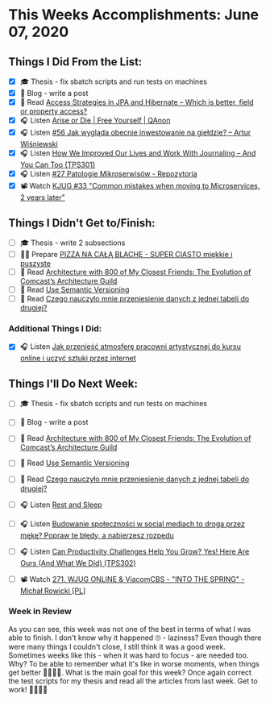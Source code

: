 # This Weeks Accomplishments: June 07, 2020

## Things I Did From the List:

- [x] ‍🎓 Thesis - fix sbatch scripts and run tests on machines
- [x] 📝 Blog - write a post
- [x] 📗 Read [Access Strategies in JPA and Hibernate – Which is better, field or property access?](https://thorben-janssen.com/access-strategies-in-jpa-and-hibernate/)
- [x] 🎧 Listen [Arise or Die | Free Yourself | QAnon](https://youtu.be/-zZnraioY74)
- [x] 🎧 Listen [#56 Jak wygląda obecnie inwestowanie na giełdzie? – Artur Wiśniewski](https://generali-investments.pl/contents/display-article/klient-indywidualny/56-jak-wyglada-obecnie-inwestowanie-na-gieldzie-artur-wisniewski)
- [x] 🎧 Listen [How We Improved Our Lives and Work With Journaling – And You Can Too (TPS301)](https://www.asianefficiency.com/podcast/301-journaling/)
- [x] 🎧 Listen [#27 Patologie Mikroserwisów - Repozytoria](https://patoarchitekci.io/27/)
- [x] 📽️ Watch [KJUG #33 "Common mistakes when moving to Microservices, 2 years later"](https://youtu.be/PSZ2jJRTP3I)

## Things I Didn't Get to/Finish:

- [ ] ‍🎓 Thesis - write 2 subsections
- [ ] 👨‍🍳 Prepare [PIZZA NA CAŁĄ BLACHĘ - SUPER CIASTO miękkie i puszyste](https://youtu.be/hmlPEUD4aIY)
- [ ] 📗 Read [Architecture with 800 of My Closest Friends: The Evolution of Comcast’s Architecture Guild](https://www.infoq.com/articles/architecture-guild-800-friends/)
- [ ] 📗 Read [Use Semantic Versioning](https://jlbp.dev/JLBP-3)
- [ ] 📗 Read [Czego nauczyło mnie przeniesienie danych z jednej tabeli do drugiej?](https://kobietydokodu.pl/czego-nauczylo-mnie-przeniesienie-danych-z-jednej-tabeli-do-drugiej/)

### Additional Things I Did:

- [x] 🎧 Listen [Jak przenieść atmosferę pracowni artystycznej do kursu online i uczyć sztuki przez internet](https://malawielkafirma.pl/jak-uczyc-sztuki-przez-internet/)

## Things I'll Do Next Week:

- [ ] ‍🎓 Thesis - fix sbatch scripts and run tests on machines
- [ ] 📝 Blog - write a post
- [ ] 📗 Read [Architecture with 800 of My Closest Friends: The Evolution of Comcast’s Architecture Guild](https://www.infoq.com/articles/architecture-guild-800-friends/)
- [ ] 📗 Read [Use Semantic Versioning](https://jlbp.dev/JLBP-3)
- [ ] 📗 Read [Czego nauczyło mnie przeniesienie danych z jednej tabeli do drugiej?](https://kobietydokodu.pl/czego-nauczylo-mnie-przeniesienie-danych-z-jednej-tabeli-do-drugiej/)
- [ ] 🎧 Listen [Rest and Sleep](https://youtu.be/ZMhSCjeP5wI)
- [ ] 🎧 Listen [Budowanie społeczności w social mediach to droga przez mękę? Popraw te błędy, a nabierzesz rozpędu](https://malawielkafirma.pl/budowanie-spolecznosci-w-social-mediach/)
- [ ] 🎧 Listen [Can Productivity Challenges Help You Grow? Yes! Here Are Ours (And What We Did) (TPS302)](https://www.asianefficiency.com/podcast/302-challenges/)
- [ ] 📽️ Watch [271. WJUG ONLINE & ViacomCBS - "INTO THE SPRING" - Michał Rowicki [PL]](https://youtu.be/7aYg3Dweeb4)


### Week in Review
As you can see, this week was not one of the best in terms of what I was able to finish. I don't know why it happened 🙄 - laziness? Even though there were many things I couldn't close, I still think it was a good week. Sometimes weeks like this - when it was hard to focus - are needed too. Why? To be able to remember what it's like in worse moments, when things get better 👊🏻👊🏻. What is the main goal for this week? Once again correct the test scripts for my thesis and read all the articles from last week. Get to work! 💪🏼💪🏼
